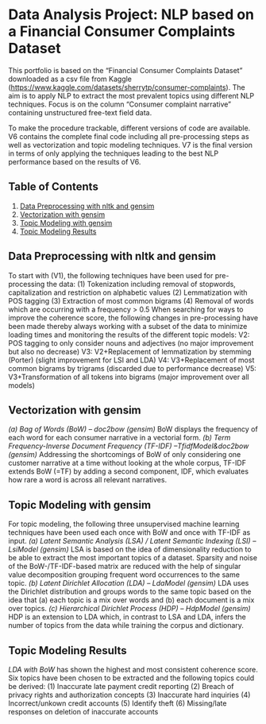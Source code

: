 # Data Analysis Project: NLP based on a Financial Consumer Complaints Dataset

This portfolio is based on the “Financial Consumer Complaints Dataset” downloaded as a csv file from Kaggle (https://www.kaggle.com/datasets/sherrytp/consumer-complaints).
The aim is to apply NLP to extract the most prevalent topics using different NLP techniques.
Focus is on the column “Consumer complaint narrative” containing unstructured free-text field data.

To make the procedure trackable, different versions of code are available.
V6 contains the complete final code including all pre-processing steps as well as vectorization and topic modeling techniques.
V7 is the final version in terms of only applying the techniques leading to the best NLP performance based on the results of V6.

## Table of Contents

1. [Data Preprocessing with nltk and gensim](#Data-Preprocessing-with-nltk-and-gensim)
2. [Vectorization with gensim](#Vectorization-with-gensim)
3. [Topic Modeling with gensim](#Topic-Modeling-with-gensim)
4. [Topic Modeling Results](#Topic-Modeling-Results)

## Data Preprocessing with nltk and gensim

To start with (V1), the following techniques have been used for pre-processing the data: 
(1)	Tokenization including removal of stopwords, capitalization and restriction on alphabetic values 
(2)	Lemmatization with POS tagging 
(3)	Extraction of most common bigrams
(4)	Removal of words which are occurring with a frequency > 0.5
When searching for ways to improve the coherence score, the following changes in pre-processing have been made thereby always working with a subset of the data to minimize loading times and monitoring the results of the different topic models:
V2: POS tagging to only consider nouns and adjectives (no major improvement but also no decrease)
V3: V2+Replacement of lemmatization by stemming (Porter) (slight improvement for LSI and LDA)
V4: V3+Replacement of most common bigrams by trigrams (discarded due to performance decrease)
V5: V3+Transformation of all tokens into bigrams (major improvement over all models)

## Vectorization with gensim
*(a)	Bag of Words (BoW) – doc2bow (gensim)*
BoW displays the frequency of each word for each consumer narrative in a vectorial form.
*(b)	Term Frequency-Inverse Document Frequency (TF-IDF) –TfidfModel&doc2bow (gensim)*
Addressing the shortcomings of BoW of only considering one customer narrative at a time without looking at the whole corpus, TF-IDF extends BoW (=TF) by adding a second component, IDF, which evaluates how rare a word is across all relevant narratives. 

## Topic Modeling with gensim
For topic modeling, the following three unsupervised machine learning techniques have been used each once with BoW and once with TF-IDF as input. 
*(a)	Latent Semantic Analysis (LSA) / Latent Semantic Indexing (LSI) – LsiModel (gensim)*
LSA is based on the idea of dimensionality reduction to be able to extract the most important topics of a dataset. Sparsity and noise of the BoW-/TF-IDF-based matrix are reduced with the help of singular value decomposition grouping frequent word occurrences to the same topic.
*(b)	Latent Dirichlet Allocation (LDA) – LdaModel (gensim)*
LDA uses the Dirichlet distribution and groups words to the same topic based on the idea that (a) each topic is a mix over words and (b) each document is a mix over topics.
*(c)	Hierarchical Dirichlet Process (HDP) – HdpModel (gensim)*
HDP is an extension to LDA which, in contrast to LSA and LDA, infers the number of topics from the data while training the corpus and dictionary.

## Topic Modeling Results
*LDA with BoW* has shown the highest and most consistent coherence score.
Six topics have been chosen to be extracted and the following topics could be derived:
(1) Inaccurate late payment credit reporting
(2) Breach of privacy rights and authorization concepts
(3) Inaccurate hard inquiries
(4) Incorrect/unkown credit accounts
(5) Identify theft
(6) Missing/late responses on deletion of inaccurate accounts

